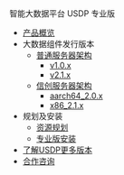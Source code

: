 <div class="sidebar_title icon_"> 智能大数据平台 USDP 专业版</div> 


* [产品概览](/usdpdc/README)
* 大数据组件发行版本
    * [普通服务器架构](usdpdc/component/version)
      * [v1.0.x](usdpdc/1.0.x/README)
      * [v2.1.x](usdpdc/2.1.x/README)
    * [信创服务器架构](usdpdc/component/xc_version)
      * [aarch64_2.0.x](usdpdc/xc_aarch64_2.0.x/README)
      * [x86_2.1.x](usdpdc/xc_x86_2.1.x/README)
* 规划及安装
    * [资源规划](usdpdc/plan&create/deploy_plan)
    * [专业版安装](usdpdc/plan&create/select&install)
* [了解USDP更多版本](usdpdc/component/version)
* [合作咨询](https://spt.ucloud.cn/30001)

